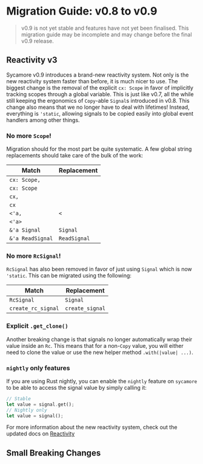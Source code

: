 # Migration Guide: v0.8 to v0.9

> v0.9 is not yet stable and features have not yet been finalised. This migration guide may be incomplete and may change before the final v0.9 release.

## Reactivity v3

Sycamore v0.9 introduces a brand-new reactivity system. Not only is the new reactivity system faster than before, it is much nicer to use.
The biggest change is the removal of the explicit `cx: Scope` in favor of implicitly tracking scopes through a global variable. This is just like v0.7, all the while still keeping the ergonomics of `Copy`-able `Signal`s introduced in v0.8. This change also means that we no longer have to deal with lifetimes! Instead, everything is `'static`, allowing signals to be copied easily into global event handlers among other things.

### No more `Scope`!

Migration should for the most part be quite systematic. A few global string replacements should take care of the bulk of the work:

| Match            | Replacement  |
| ---------------- | ------------ |
| `cx: Scope,`     | ` `          |
| `cx: Scope`      | ` `          |
| `cx,`            | ` `          |
| `cx`             | ` `          |
| `<'a,`           | `<`          |
| `<'a>`           | ` `          |
| `&'a Signal`     | `Signal`     |
| `&'a ReadSignal` | `ReadSignal` |

### No more `RcSignal`!

`RcSignal` has also been removed in favor of just using `Signal` which is now `'static`. This can be migrated using the following:

| Match              | Replacement     |
| ------------------ | --------------- |
| `RcSignal`         | `Signal`        |
| `create_rc_signal` | `create_signal` |

### Explicit `.get_clone()`

Another breaking change is that signals no longer automatically wrap their value inside an `Rc`. This means that for a non-`Copy` value, you will either need to clone the value or use the new helper method `.with(|value| ...)`.

### `nightly` only features

If you are using Rust nightly, you can enable the `nightly` feature on `sycamore` to be able to access the signal value by simply calling it:

```rust
// Stable
let value = signal.get();
// Nightly only
let value = signal();
```

For more information about the new reactivity system, check out the updated docs on [Reactivity](../basics/reactivity)

## Small Breaking Changes
